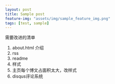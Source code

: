 ```yaml
---
layout: post
title: Sample post
feature-img: "assets/img/sample_feature_img.png"
tags: [test, sample]
---
```


需要改进的清单
1. about.html 介绍
2. rss
3. readme
4. 样式
5. 主页每个博文占面积太大，改样式
6. disqus评论系统